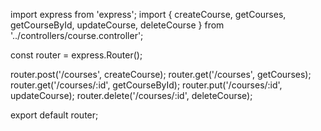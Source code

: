 import express from 'express';
import { createCourse, getCourses, getCourseById, updateCourse, deleteCourse } from '../controllers/course.controller';

const router = express.Router();

router.post('/courses', createCourse);
router.get('/courses', getCourses);
router.get('/courses/:id', getCourseById);
router.put('/courses/:id', updateCourse);
router.delete('/courses/:id', deleteCourse);

export default router;